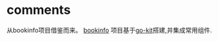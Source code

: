 # comments

从bookinfo项目借鉴而来。 [bookinfo](https://github.com/GxlZ/bookinfo)
项目基于[go-kit](https://github.com/go-kit/kit)搭建,并集成常用组件.  
